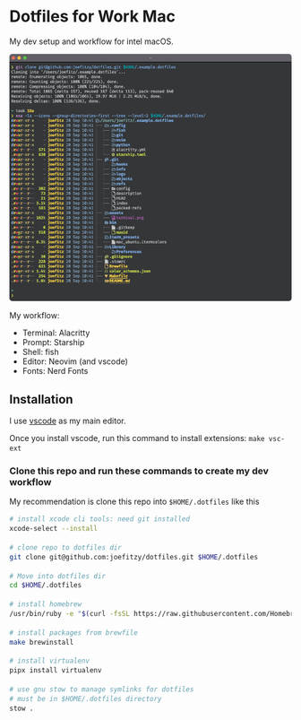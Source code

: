 # Dotfiles for Work Mac

My dev setup and workflow for intel macOS.

![Terminal Image](/assets/terminal.png "My terminal image")

My workflow:

- Terminal: Alacritty
- Prompt: Starship
- Shell: fish
- Editor: Neovim (and vscode)
- Fonts: Nerd Fonts


## Installation

I use [vscode](https://code.visualstudio.com/docs/setup/mac) as my main editor.

Once you install vscode, run this command to install extensions: `make vsc-ext`

### Clone this repo and run these commands to create my dev workflow

My recommendation is clone this repo into `$HOME/.dotfiles` like this

```sh
# install xcode cli tools: need git installed
xcode-select --install

# clone repo to dotfiles dir
git clone git@github.com:joefitzy/dotfiles.git $HOME/.dotfiles

# Move into dotfiles dir
cd $HOME/.dotfiles

# install homebrew
/usr/bin/ruby -e "$(curl -fsSL https://raw.githubusercontent.com/Homebrew/install/master/install)"

# install packages from brewfile
make brewinstall

# install virtualenv
pipx install virtualenv

# use gnu stow to manage symlinks for dotfiles
# must be in $HOME/.dotfiles directory
stow .
```
